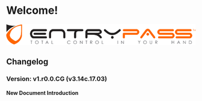 # Welcome!

![](.gitbook/assets/entrypass_logo.png)

## Changelog

### Version: v1.r0.0.CG \(v3.14c.17.03\)

#### New Document Introduction



